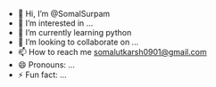 - 👋 Hi, I’m @SomalSurpam
- 👀 I’m interested in ...
- 🌱 I’m currently learning python
- 💞️ I’m looking to collaborate on ...
- 📫 How to reach me somalutkarsh0901@gmail.com
- 😄 Pronouns: ...
- ⚡ Fun fact: ...

<!---
SomalSurpam/SomalSurpam is a ✨ special ✨ repository because its `README.md` (this file) appears on your GitHub profile.
You can click the Preview link to take a look at your changes.
--->
